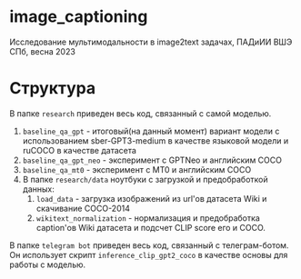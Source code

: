 # image_captioning
Исследование мультимодальности в image2text задачах, ПАДиИИ ВШЭ СПб, весна 2023
# Структура
В папке <code>research</code> приведен весь код, связанный с самой моделью.
1. <code>baseline_qa_gpt</code> - итоговый(на данный момент) вариант модели с использованием sber-GPT3-medium в качестве языковой модели и ruCOCO в качестве датасета
2. <code>baseline_qa_gpt_neo</code> - эксперимент с GPTNeo и английским COCO
3. <code>baseline_qa_mt0</code> - эксперимент с MT0 и английским COCO
4. В папке <code>research/data</code> ноутбуки с загрузкой и предобработкой данных:
    1. <code>load_data</code> - загрузка изображений из url'ов датасета Wiki и скачивание COCO-2014
    2. <code>wikitext_normalization</code> - нормализация и предобработка caption'ов Wiki датасета и подсчет CLIP score его и COCO.

В папке <code>telegram bot</code> приведен весь код, связанный с телеграм-ботом. Он использует скрипт <code>inference_clip_gpt2_coco</code> в качестве основы для работы с моделью.
